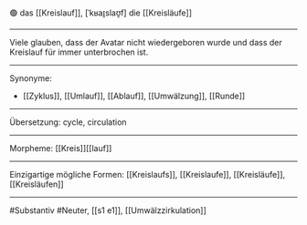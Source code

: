 🟢 das [[Kreislauf]], [ˈkʁaɪ̯slaʊ̯f]
die [[Kreisläufe]]


---
Viele glauben, dass der Avatar nicht wiedergeboren wurde und dass der Kreislauf für immer unterbrochen ist.

---
Synonyme:
- [[Zyklus]], [[Umlauf]], [[Ablauf]], [[Umwälzung]], [[Runde]]

---
Übersetzung: cycle, circulation

---
Morpheme:
[[Kreis]][[lauf]]

---
Einzigartige mögliche Formen: [[Kreislaufs]], [[Kreislaufe]], [[Kreisläufe]], [[Kreisläufen]]

---
#Substantiv #Neuter, [[s1 e1]], [[Umwälzzirkulation]]